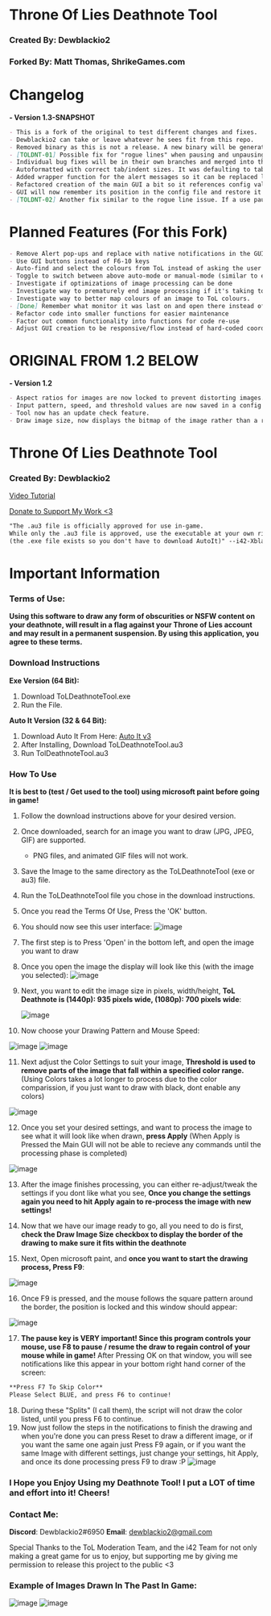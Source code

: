 # Throne Of Lies Deathnote Tool
### Created By: Dewblackio2
### Forked By: Matt Thomas, ShrikeGames.com

# Changelog
**- Version 1.3-SNAPSHOT**
```markdown
- This is a fork of the original to test different changes and fixes.
- Dewblackio2 can take or leave whatever he sees fit from this repo.
- Removed binary as this is not a release. A new binary will be generated with 1.3-RELEASE.
- [TOLDNT-01] Possible fix for "rogue lines" when pausing and unpausing due to race condition.
- Individual bug fixes will be in their own branches and merged into this master. 
- Autoformatted with correct tab/indent sizes. It was defaulting to tab size 4 but indent 3 so you ended up with a hideous mix of tabs and spaces instead of one or the other.
- Added wrapper function for the alert messages so it can be replaced later with something else easily. 
- Refactored creation of the main GUI a bit so it references config values. 
- GUI will now remember its position in the config file and restore it next time you launch the program.
- [TOLDNT-02] Another fix similar to the rogue line issue. If a use paused while mouse was up (to move to another spot without drawing) then unpaused it was always putting the mouse down, causing it to draw a connected line when it shouldn't. Now remembers the state of the mouse and position of the mouse before hand, and restores it when unpausing.
```

# Planned Features (For this Fork)
```markdown
- Remove Alert pop-ups and replace with native notifications in the GUI
- Use GUI buttons instead of F6-10 keys
- Auto-find and select the colours from ToL instead of asking the user to switch between them
- Toggle to switch between above auto-mode or manual-mode (similar to existing)
- Investigate if optimizations of image processing can be done
- Investigate way to prematurely end image processing if it's taking too long and results are clearly not what you want
- Investigate way to better map colours of an image to ToL colours.
- [Done] Remember what monitor it was last on and open there instead of always opening on monitor 1
- Refactor code into smaller functions for easier maintenance
- Factor out common functionality into functions for code re-use
- Adjust GUI creation to be responsive/flow instead of hard-coded coordinates and sizes
```

# ORIGINAL FROM 1.2 BELOW

**- Version 1.2**
```markdown
- Aspect ratios for images are now locked to prevent distorting images.
- Input pattern, speed, and threshold values are now saved in a config file.
- Tool now has an update check feature.
- Draw image size, now displays the bitmap of the image rather than a rectangle.
```

# Throne Of Lies Deathnote Tool
### Created By: Dewblackio2

[Video Tutorial](https://www.youtube.com/watch?v=opilGC-c_n0)

[Donate to Support My Work <3](http://www.paypal.me/Dewblackio2)

```markdown
"The .au3 file is officially approved for use in-game. 
While only the .au3 file is approved, use the executable at your own risk.
(the .exe file exists so you don't have to download AutoIt)" --i42-Xblade
```

# Important Information

### Terms of Use:
**Using this software to draw any form of obscurities or NSFW content on your deathnote, will result in a flag against your Throne of       Lies account and may result in a permanent suspension. By using this application, you agree to these terms.**

### Download Instructions
**Exe Version (64 Bit):**
1. Download ToLDeathnoteTool.exe
2. Run the File.

**Auto It Version (32 & 64 Bit):**
1. Download Auto It From Here: [Auto It v3](https://www.autoitscript.com/cgi-bin/getfile.pl?autoit3/autoit-v3-setup.exe)
2. After Installing, Download ToLDeathnoteTool.au3
3. Run TolDeathnoteTool.au3

### How To Use
**It is best to (test / Get used to the tool) using microsoft paint before going in game!** 
1. Follow the download instructions above for your desired version.
2. Once downloaded, search for an image you want to draw (JPG, JPEG, GIF) are supported.
   - PNG files, and animated GIF files will not work.
3. Save the Image to the same directory as the ToLDeathnoteTool (exe or au3) file.
4. Run the ToLDeathnoteTool file you chose in the download instructions.
5. Once you read the Terms Of Use, Press the 'OK' button.
6. You should now see this user interface:
   ![image](https://i.gyazo.com/8aab81602e6ecbc378fe374bcbff992b.png)
7. The first step is to Press 'Open' in the bottom left, and open the image you want to draw
8. Once you open the image the display will look like this (with the image you selected):
   ![image](https://i.gyazo.com/673e05dcbe2dcc857165eaa39146f7ea.png)
9. Next, you want to edit the image size in pixels, width/height, **ToL Deathnote is (1440p): 935 pixels wide, (1080p): 700 pixels wide**:

   ![image](https://i.gyazo.com/b5a46b8e67ad3962d37895ab6df8dbef.png)
10. Now choose your Drawing Pattern and Mouse Speed:

   ![image](https://i.gyazo.com/6ecb3c2672f4d104e1a29873fabbd0e4.png)
   ![image](https://i.gyazo.com/eb8c35d1151a35e84fd52964a5c4ee5b.png)
   
11. Next adjust the Color Settings to suit your image, **Threshold is used to remove parts of the image that fall within a specified color range.** (Using Colors takes a lot longer to process due to the color comparission, if you just want to draw with black, dont enable any colors)

   ![image](https://i.gyazo.com/7f773e4b0afe4521bd63eadd41e06330.png)
   
12. Once you set your desired settings, and want to process the image to see what it will look like when drawn, **press Apply** (When Apply is Pressed the Main GUI will not be able to recieve any commands until the processing phase is completed)

   ![image](https://i.gyazo.com/0b44cf0211e4e48550341f0d5ad584a2.png)
   
13. After the image finishes processing, you can either re-adjust/tweak the settings if you dont like what you see, **Once you change the settings again you need to hit Apply again to re-process the image with new settings!**

14. Now that we have our image ready to go, all you need to do is first, **check the Draw Image Size checkbox to display the border of the drawing to make sure it fits within the deathnote**

15. Next, Open microsoft paint, and **once you want to start the drawing process, Press F9**:

   ![image](https://i.gyazo.com/2608b630131686a2c3c356bdb4c0fbdd.png)

16. Once F9 is pressed, and the mouse follows the square pattern around the border, the position is locked and this window should appear:

   ![image](https://i.gyazo.com/862e1b031fc2c85b4d47a1db65779633.png)

17. **The pause key is VERY important! Since this program controls your mouse, use F8 to pause / resume the draw to regain control of your mouse while in game!** After Pressing OK on that window, you will see notifications like this appear in your bottom right hand corner of the screen:
   ```markdown
   **Press F7 To Skip Color**
   Please Select BLUE, and press F6 to continue!
   ```
18. During these "Splits" (I call them), the script will not draw the color listed, until you press F6 to continue.
19. Now just follow the steps in the notifications to finish the drawing and when you're done you can press Reset to draw a different image, or if you want the same one again just Press F9 again, or if you want the same Image with different settings, just change your settings, hit Apply, and once its done processing press F9 to draw :P
   ![image](https://i.gyazo.com/a357ee8059cc49128996c800bfd97a3f.png)
   
### I Hope you Enjoy Using my Deathnote Tool! I put a LOT of time and effort into it! Cheers!

### Contact Me:
**Discord**: Dewblackio2#6950
**Email**: dewblackio2@gmail.com

Special Thanks to the ToL Moderation Team, and the i42 Team for not only making a great game for us to enjoy, but supporting me by giving me permission to release this project to the public <3


### Example of Images Drawn In The Past In Game:
![image](https://i.gyazo.com/f581d41d4e6cbf7007d257cee1ae5465.jpg)
![image](https://i.gyazo.com/f708d7e7f467242c3c0fc0fcdfab323a.jpg)
